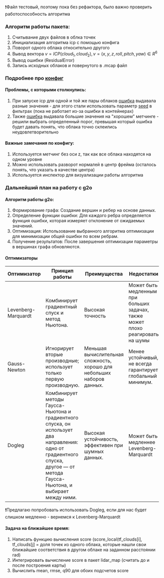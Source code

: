 ❗️Файл тестовый, поэтому пока без рефактора, было важно проверить работоспособность алгоритма


### Алгоритм работы пакета:
1. Считывание двух файлов в облка точек
2. Инициализация алгоритма icp с помощью конфига
3. Поворот одного облака относительно другого
4. Вывод вектора $`v = ICP(cloud_1, cloud_2), v = (x, y, z, roll, pitch, yaw) \in R^6`$
5. Вывод ошибки (ResidualError)
6. Запись исходных облаков и повернутого в .mcap файл

###  Подробнее про [конфиг](https://github.com/robotics-laboratory/truck/blob/agkolomnikova-test/packages/icp_test/conf/icp_config.yaml)

#### Проблемы, с которыми столкнулись:
1. При запуске icp для одной и той же пары облаков [ошибка](https://github.com/robotics-laboratory/truck/blob/563ac15d2b89ac422f15432f2057068e4a0945cb/packages/icp_test/src/main.cpp#L118) выдавала разные значения - для этого стали использовать параметр [seed](https://github.com/robotics-laboratory/truck/blob/563ac15d2b89ac422f15432f2057068e4a0945cb/packages/icp_test/src/main.cpp#L118) в фильтрах (пока не работает из-за ошибки в контейнерах)
2. Также [ошибка](https://github.com/robotics-laboratory/truck/blob/563ac15d2b89ac422f15432f2057068e4a0945cb/packages/icp_test/src/main.cpp#L118) выдавала большие значения на "хорошем" метчинге - решили выбрать определенный порог, превышая который ошибка будет давать понять, что облака точно склеились неудовлетворительно

#### Важные замечания по конфигу:
1. Используется метчинг без оси z, так как все облака находятся на одном уровне
2. Можно использовать разворот нормалей в центр фрейма (осталось понять, что указать в качестве центра)
3. Используется инспектор для визуализации работы алгоритма

### Дальнейший план на работу с g2o

#### Алгоритм работы g2o:
1. Формирование графа: Создание вершин и ребер на основе данных.
2. Определение функции ошибки: Для каждого ребра определяется функция ошибки, которая измеряет отклонение от ожидаемых значений.
3. Оптимизация: Использование выбранного алгоритма оптимизации для минимизации общей ошибки по всем ребрам.
4. Получение результатов: После завершения оптимизации параметры в вершинах графа обновляются.

#### Оптимизаторы

| Оптимизатор| Принцип работы | Преимущества | Недостатки|
|----------------------|----------------------------------|------------------|------------------|
| Levenberg-Marquardt  | Комбинирует градиентный спуск и метод Ньютона. | Высокая точность | Может быть медленным при больших задачах, также может плохо реагировать на шумы|
| Gauss-Newton | Игнорирует вторые производные; использует только первую производную.| Меньшая вычислительная сложность, хорошо для небольших наборов данных.|  Менее устойчивый, не всегда гарантирует глобальный минимум. |
| Dogleg | Комбинирует методы Гаусса-Ньютона и градиентного спуска, он использует два направления: одно от градиентного спуска, другое — от метода Гаусса-Ньютона, и выбирает между ними.| Высокая устойчивость, эффективен при шумных данных.  | Может быть медленнее Levenberg-Marquardt|

❗️Предлагаю попробовать использовать Dogleg, если для нас будет слишком медленно - вернемся к Levenberg-Marquardt

#### Задача на ближайшее время:

1. Написать функцию вычисления score (score_local(tf_clouds[i], tf_clouds[j] = доля точек из одного облака, которые нашли свои ближайшие соответствия в другом облаке на заданном расстоянии rad)
2. Интегрировать вычисление score в пакет lidar_map (считать до и после построения карты)
3. Вычислить mean, rmse, q90 для обоих подсчетов score






